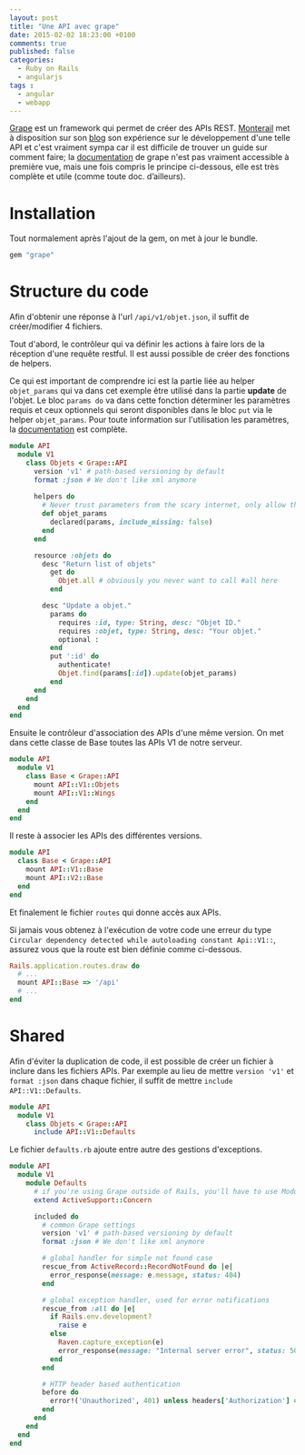 ```yaml
---
layout: post
title: "Une API avec grape"
date: 2015-02-02 18:23:00 +0100
comments: true
published: false
categories: 
  - Ruby on Rails
  - angularjs
tags :
  - angular
  - webapp
---
```

[Grape](https://github.com/intridea/grape) est un framework qui permet de créer des APIs REST. [Monterail](http://monterail.com) met à disposition sur son [blog](http://codetunes.com/2014/introduction-to-building-apis-with-grape/) son expérience sur le développement d'une telle API et c'est vraiment sympa car il est difficile de trouver un guide sur comment faire; la [documentation](https://github.com/intridea/grape#basic-usage) de grape n'est pas vraiment accessible à première vue, mais une fois compris le principe ci-dessous, elle est très complète et utile (comme toute doc. d’ailleurs).

# Installation
Tout normalement après l'ajout de la gem, on met à jour le bundle.
```ruby Gemfile
gem "grape"
```

# Structure du code
Afin d'obtenir une réponse à l'url `/api/v1/objet.json`, il suffit de créer/modifier 4 fichiers.

Tout d'abord, le contrôleur qui va définir les actions à faire lors de la réception d'une requête restful. Il est aussi possible de créer des fonctions de helpers.

Ce qui est important de comprendre ici est la partie liée au helper `objet_params` qui va dans cet exemple être utilisé dans la partie **update** de l'objet. Le bloc `params do` va dans cette fonction déterminer les paramètres requis et ceux optionnels qui seront disponibles dans le bloc `put` via le helper `objet_params`. Pour toute information sur l'utilisation les paramètres, la [documentation](https://github.com/intridea/grape#parameters) est complète.

```ruby app/controllers/api/v1/objets.rb
module API
  module V1
    class Objets < Grape::API
      version 'v1' # path-based versioning by default
      format :json # We don't like xml anymore
      
      helpers do
        # Never trust parameters from the scary internet, only allow the white list through.
        def objet_params
          declared(params, include_missing: false)
        end
      end

      resource :objets do
        desc "Return list of objets"
          get do
            Objet.all # obviously you never want to call #all here
          end

        desc "Update a objet."
          params do
            requires :id, type: String, desc: "Objet ID."
            requires :objet, type: String, desc: "Your objet."
            optional :
          end
          put ':id' do
            authenticate!
            Objet.find(params[:id]).update(objet_params)
          end
      end
    end
  end
end
```

Ensuite le contrôleur d'association des APIs d'une même version. On met dans cette classe de Base toutes las APIs V1 de notre serveur. 
```ruby app/controllers/api/v1/base.rb
module API
  module V1
    class Base < Grape::API
      mount API::V1::Objets
      mount API::V1::Wings
    end
  end
end
```

Il reste à associer les APIs des différentes versions.
```ruby app/controllers/api/base.rb
module API
  class Base < Grape::API
    mount API::V1::Base
    mount API::V2::Base
  end
end
```

Et finalement le fichier `routes` qui donne accès aux APIs. 

Si jamais vous obtenez à l'exécution de votre code une erreur du type `Circular dependency detected while autoloading constant Api::V1::`, assurez vous que la route est bien définie comme ci-dessous.

```ruby config/routes.rb
Rails.application.routes.draw do
  # ...
  mount API::Base => '/api'
  # ...
end
```

# Shared

Afin d'éviter la duplication de code, il est possible de créer un fichier à inclure dans les fichiers APIs.
Par exemple au lieu de mettre `version 'v1'` et `format :json` dans chaque fichier, il suffit de mettre `include API::V1::Defaults`.

```ruby app/controllers/api/v1/objets.rb
module API
  module V1
    class Objets < Grape::API
      include API::V1::Defaults
```

Le fichier `defaults.rb` ajoute entre autre des gestions d'exceptions.
```ruby app/controllers/api/v1/defaults.rb
module API
  module V1
    module Defaults
      # if you're using Grape outside of Rails, you'll have to use Module#included hook
      extend ActiveSupport::Concern

      included do
        # common Grape settings
        version 'v1' # path-based versioning by default
        format :json # We don't like xml anymore

        # global handler for simple not found case
        rescue_from ActiveRecord::RecordNotFound do |e|
          error_response(message: e.message, status: 404)
        end

        # global exception handler, used for error notifications
        rescue_from :all do |e|
          if Rails.env.development?
            raise e
          else
            Raven.capture_exception(e)
            error_response(message: "Internal server error", status: 500)
          end
        end

        # HTTP header based authentication
        before do
          error!('Unauthorized', 401) unless headers['Authorization'] == "some token"
        end
      end
    end
  end
end
```